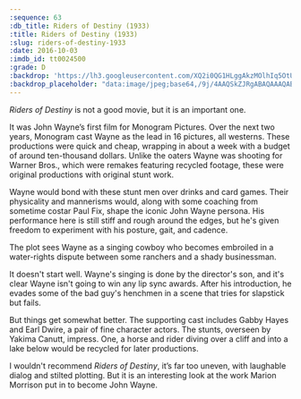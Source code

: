 ```yaml
---
:sequence: 63
:db_title: Riders of Destiny (1933)
:title: Riders of Destiny (1933)
:slug: riders-of-destiny-1933
:date: 2016-10-03
:imdb_id: tt0024500
:grade: D
:backdrop: 'https://lh3.googleusercontent.com/XQ2i0QG1HLggAkzMOlhIq5OtUnqD7MgY0WHbIdKxNDMyCEzlFNnQ5iKW-qG8I2CKbWqMvUPaEj1U=w1000-l75-rj'
:backdrop_placeholder: "data:image/jpeg;base64,/9j/4AAQSkZJRgABAQAAAQABAAD/2wCEACgcHiMeDSgjISMtKygwPGRBPDc3PHtYXUlkkYCZlo+AjIqgtObDoKrarYqMyP/L2u71////m8H////6/+b9//gBKy0tMCkwajU1auyZgJns7Ozs7Ozs7Ozs7Ozs7Ozs7Ozs7Ozs7Ozs7Ozs7Ozs7Ozs7Ozs7Ozs7Ozs7Ozs7Ozs7P/AABEIAAsAFAMBIgACEQEDEQH/xAAXAAEBAQEAAAAAAAAAAAAAAAAABAMC/8QAHxAAAgEEAgMAAAAAAAAAAAAAAQIDAAQRIRIxFEFx/8QAFAEBAAAAAAAAAAAAAAAAAAAAAP/EABQRAQAAAAAAAAAAAAAAAAAAAAD/2gAMAwEAAhEDEQA/AOTDPbLzncMhXYDZxSe1Cxx4dGmI2N4OeqTuwhOGPQFZEBpHdtsFBBPrVBZZi48AFBDIDvk4OaVDDEjWqkrv7Sg//9k="
---
```


_Riders of Destiny_ is not a good movie, but it is an important one.

It was John Wayne’s first film for Monogram Pictures. Over the next two years, Monogram cast Wayne as the lead in 16 pictures, all westerns. These productions were quick and cheap, wrapping in about a week with a budget of around ten-thousand dollars. Unlike the oaters Wayne was shooting for Warner Bros., which were remakes featuring recycled footage, these were original productions with original stunt work.

Wayne would bond with these stunt men over drinks and card games. Their physicality and mannerisms would, along with some coaching from sometime costar Paul Fix, shape the iconic John Wayne persona. His performance here is still stiff and rough around the edges, but he's given freedom to experiment with his posture, gait, and cadence.

The plot sees Wayne as a singing cowboy who becomes embroiled in a water-rights dispute between some ranchers and a shady businessman.

It doesn't start well. Wayne's singing is done by the director's son, and it's clear Wayne isn't going to win any lip sync awards. After his introduction, he evades some of the bad guy's henchmen in a scene that tries for slapstick but fails.

But things get somewhat better. The supporting cast includes Gabby Hayes and Earl Dwire, a pair of fine character actors. The stunts, overseen by Yakima Canutt, impress. One, a horse and rider diving over a cliff and into a lake below would be recycled for later productions.

I wouldn't recommend _Riders of Destiny_, it’s far too uneven, with laughable dialog and stilted plotting. But it is an interesting look at the work Marion Morrison put in to become John Wayne.